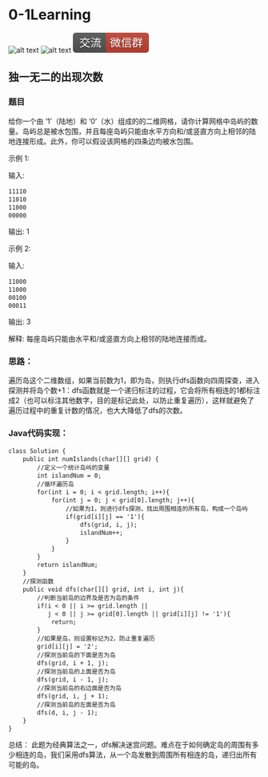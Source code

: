 # 0-1Learning

![alt text](../../static/common/svg/luoxiaosheng.svg "公众号")
![alt text](../../static/common/svg/luoxiaosheng_learning.svg "学习")
![alt text](../../static/common/svg/luoxiaosheng_wechat.svg "微信")


## 独一无二的出现次数

### 题目
给你一个由 ‘1’（陆地）和 ‘0’（水）组成的的二维网格，请你计算网格中岛屿的数量。岛屿总是被水包围，并且每座岛屿只能由水平方向和/或竖直方向上相邻的陆地连接形成。此外，你可以假设该网格的四条边均被水包围。

示例 1:

输入:
```
11110
11010
11000
00000
```
输出: 1

示例 2:

输入:
```
11000
11000
00100
00011
```
输出: 3

解释: 每座岛屿只能由水平和/或竖直方向上相邻的陆地连接而成。

### 思路：

遍历岛这个二维数组，如果当前数为1，即为岛，则执行dfs函数向四周探查，进入探测并将岛个数+1：dfs函数就是一个递归标注的过程，它会将所有相连的1都标注成2（也可以标注其他数字，目的是标记此处，以防止重复遍历），这样就避免了遍历过程中的重复计数的情况，也大大降低了dfs的次数。

### Java代码实现：
```
class Solution {
    public int numIslands(char[][] grid) {
    	//定义一个统计岛屿的变量
        int islandNum = 0;
        //循环遍历岛
        for(int i = 0; i < grid.length; i++){
            for(int j = 0; j < grid[0].length; j++){
            	//如果为1，则进行dfs探测，找出周围相连的所有岛，构成一个岛屿
                if(grid[i][j] == '1'){
                    dfs(grid, i, j);
                    islandNum++;
                }
            }
        }
        return islandNum;
    }
    //探测函数
    public void dfs(char[][] grid, int i, int j){
    	//判断当前岛的边界及是否为岛的条件
        if(i < 0 || i >= grid.length ||
           j < 0 || j >= grid[0].length || grid[i][j] != '1'){
            return;
        }
        //如果是岛，则设置标记为2，防止重复遍历
        grid[i][j] = '2';
        //探测当前岛的下面是否为岛
        dfs(grid, i + 1, j);
        //探测当前岛的上面是否为岛
        dfs(grid, i - 1, j);
        //探测当前岛的右边面是否为岛
        dfs(grid, i, j + 1);
        //探测当前岛的左面是否为岛
        dfs(d, i, j - 1);
    }
}
```

总结：
此题为经典算法之一，dfs解决迷宫问题。难点在于如何确定岛的周围有多少相连的岛，我们采用dfs算法，从一个岛发散到周围所有相连的岛，递归出所有可能的岛。
